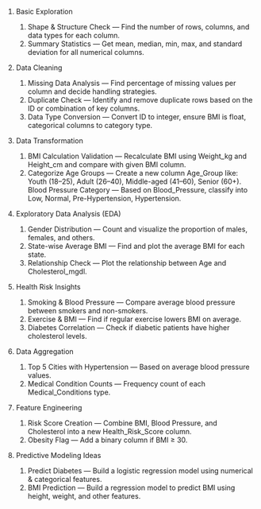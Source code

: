 
1. Basic Exploration
    1. Shape & Structure Check — Find the number of rows, columns, and data types for each column.
    2. Summary Statistics — Get mean, median, min, max, and standard deviation for all numerical columns.

2. Data Cleaning
    1. Missing Data Analysis — Find percentage of missing values per column and decide handling strategies.
    2. Duplicate Check — Identify and remove duplicate rows based on the ID or combination of key columns.
    3. Data Type Conversion — Convert ID to integer, ensure BMI is float, categorical columns to category type.

3. Data Transformation
    1. BMI Calculation Validation — Recalculate BMI using Weight_kg and Height_cm and compare with given BMI column.
    2. Categorize Age Groups — Create a new column Age_Group like:
            Youth (18–25), Adult (26–40), Middle-aged (41–60), Senior (60+).
            Blood Pressure Category — Based on Blood_Pressure, classify into Low, Normal, Pre-Hypertension, Hypertension.

4. Exploratory Data Analysis (EDA)
    1. Gender Distribution — Count and visualize the proportion of males, females, and others.
    2. State-wise Average BMI — Find and plot the average BMI for each state.
    3. Relationship Check — Plot the relationship between Age and Cholesterol_mgdl.

5. Health Risk Insights
    1. Smoking & Blood Pressure — Compare average blood pressure between smokers and non-smokers.
    2. Exercise & BMI — Find if regular exercise lowers BMI on average.
    3. Diabetes Correlation — Check if diabetic patients have higher cholesterol levels.

6. Data Aggregation
    1. Top 5 Cities with Hypertension — Based on average blood pressure values.
    2. Medical Condition Counts — Frequency count of each Medical_Conditions type.

7. Feature Engineering
    1. Risk Score Creation — Combine BMI, Blood Pressure, and Cholesterol into a new Health_Risk_Score column.
    2. Obesity Flag — Add a binary column if BMI ≥ 30.

8. Predictive Modeling Ideas
    1. Predict Diabetes — Build a logistic regression model using numerical & categorical features.
    2. BMI Prediction — Build a regression model to predict BMI using height, weight, and other features.